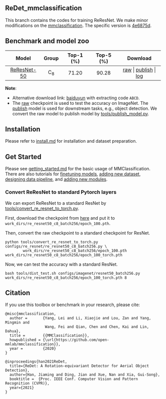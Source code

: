 ## ReDet_mmclassification

This branch contains the codes for training ReResNet. 
We make minor modifications on the [mmclassification](https://github.com/open-mmlab/mmclassification).
The specific version is [4e6875d](https://github.com/open-mmlab/mmclassification/tree/4e6875d44e5e04d17c4afb146d97273b3a3f917a).

## Benchmark and model zoo

|         Model                                               |Group      | Top-1 (%) | Top-5 (%) | Download |
|:-----------------------------------------------------------:|:---------:|:---------:|:---------:|:--------:|
| [ReResNet-50](configs/re_resnet/re_resnet50_c8_batch256.py) |C<sub>8</sub>| 71.20     | 90.28     |[raw](https://drive.google.com/file/d/1_d2igSp0wM8ypxTM1S14f5kCVjEyE6iI/view?usp=sharing) &#124; [publish](https://drive.google.com/file/d/1FshfREfLZaNl5FcaKrH0lxFyZt50Uyu2/view?usp=sharing) &#124; [log](https://drive.google.com/file/d/1VLW8YbU1kGpqd4hfvI9UItbCOprzo-v4/view?usp=sharing)|

**Note**:

* Alternative download link: [baiduyun](https://pan.baidu.com/s/1ENIkUVB_5-QRQhr0Vl-FMw) with extracting code `ABCD`.
* The [raw](https://drive.google.com/file/d/1_d2igSp0wM8ypxTM1S14f5kCVjEyE6iI/view?usp=sharing) checkpoint is used to test the accuracy on ImageNet. The [publish](https://drive.google.com/file/d/1FshfREfLZaNl5FcaKrH0lxFyZt50Uyu2/view?usp=sharing) model is used for downstream tasks, e.g., object detection. We convert the raw model to publish model by [tools/publish_model.py](tools/publish_model.py).


## Installation

Please refer to [install.md](docs/install.md) for installation and dataset preparation.


## Get Started

Please see [getting_started.md](docs/getting_started.md) for the basic usage of MMClassification. There are also tutorials for [finetuning models](docs/tutorials/finetune.md), [adding new dataset](docs/tutorials/new_dataset.md), [designing data pipeline](docs/tutorials/data_pipeline.md), and [adding new modules](docs/tutorials/new_modules.md).

### Convert ReResNet to standard Pytorch layers
We can export ReResNet to a standard ResNet by [tools/convert_re_resnet_to_torch.py](tools/convert_re_resnet_to_torch.py).

First, download the checkpoint from [here](https://drive.google.com/file/d/1_d2igSp0wM8ypxTM1S14f5kCVjEyE6iI/view?usp=sharing) and put it to `work_dirs/re_resnet50_c8_batch256/epoch_100.pth`.

Then, convert the raw checkpoint to a standard checkpoint for ResNet.
```
python tools/convert_re_resnet_to_torch.py configs/re_resnet/re_resnet50_c8_batch256.py \
        work_dirs/re_resnet50_c8_batch256/epoch_100.pth work_dirs/re_resnet50_c8_batch256/epoch_100_torch.pth
```

Now, we can test the accuracy with a standard ResNet.
```
bash tools/dist_test.sh configs/imagenet/resnet50_batch256.py work_dirs/re_resnet50_c8_batch256/epoch_100_torch.pth 8
```


## Citation

If you use this toolbox or benchmark in your research, please cite:

```
@misc{mmclassification,
  author =       {Yang, Lei and Li, Xiaojie and Lou, Zan and Yang, Mingmin and
                  Wang, Fei and Qian, Chen and Chen, Kai and Lin, Dahua},
  title =        {{MMClassification}},
  howpublished = {\url{https://github.com/open-mmlab/mmclassification}},
  year =         {2020}
}

@inproceedings{han2021ReDet,
  title={ReDet: A Rotation-equivariant Detector for Aerial Object Detection},
  author={Han, Jiaming and Ding, Jian and Xue, Nan and Xia, Gui-Song},
  booktitle =  {Proc. IEEE Conf. Computer Vision and Pattern Recognition (CVPR)},
  year={2021}
}
```
